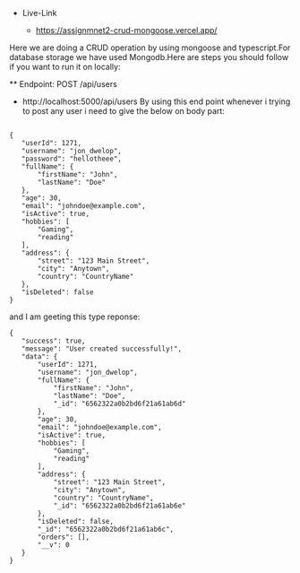 * Live-Link 
    
     * https://assignmnet2-crud-mongoose.vercel.app/



Here we are doing a CRUD operation by using mongoose and typescript.For database storage we have used
Mongodb.Here are steps you should follow if you want to run it on locally:

** Endpoint: POST /api/users
* http://localhost:5000/api/users 
By using this end point whenever i trying to post any user i need to give the below on body part:
 ```
 
 {
    "userId": 1271,
    "username": "jon_dwelop",
    "password": "hellotheee",
    "fullName": {
        "firstName": "John",
        "lastName": "Doe"
    },
    "age": 30,
    "email": "johndoe@example.com",
    "isActive": true,
    "hobbies": [
        "Gaming",
        "reading"
    ],
    "address": {
        "street": "123 Main Street",
        "city": "Anytown",
        "country": "CountryName"
    },
    "isDeleted": false
}
 
 ```

 and I am geeting this type reponse:


 ```
 {
    "success": true,
    "message": "User created successfully!",
    "data": {
        "userId": 1271,
        "username": "jon_dwelop",
        "fullName": {
            "firstName": "John",
            "lastName": "Doe",
            "_id": "6562322a0b2bd6f21a61ab6d"
        },
        "age": 30,
        "email": "johndoe@example.com",
        "isActive": true,
        "hobbies": [
            "Gaming",
            "reading"
        ],
        "address": {
            "street": "123 Main Street",
            "city": "Anytown",
            "country": "CountryName",
            "_id": "6562322a0b2bd6f21a61ab6e"
        },
        "isDeleted": false,
        "_id": "6562322a0b2bd6f21a61ab6c",
        "orders": [],
        "__v": 0
    }
}
 
 ```